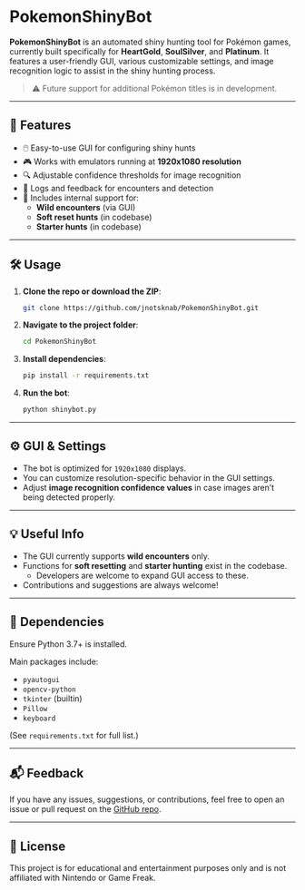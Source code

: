 # PokemonShinyBot

**PokemonShinyBot** is an automated shiny hunting tool for Pokémon games, currently built specifically for **HeartGold**, **SoulSilver**, and **Platinum**. It features a user-friendly GUI, various customizable settings, and image recognition logic to assist in the shiny hunting process.

> ⚠️ Future support for additional Pokémon titles is in development.

---

## 🚀 Features

- 🖱️ Easy-to-use GUI for configuring shiny hunts
- 🎮 Works with emulators running at **1920x1080 resolution**
- 🔍 Adjustable confidence thresholds for image recognition
- 📜 Logs and feedback for encounters and detection
- 🧪 Includes internal support for:
  - **Wild encounters** (via GUI)
  - **Soft reset hunts** (in codebase)
  - **Starter hunts** (in codebase)

---

## 🛠️ Usage

1. **Clone the repo or download the ZIP**:
   ```bash
   git clone https://github.com/jnotsknab/PokemonShinyBot.git
   ```

2. **Navigate to the project folder**:
   ```bash
   cd PokemonShinyBot
   ```

3. **Install dependencies**:
   ```bash
   pip install -r requirements.txt
   ```

4. **Run the bot**:
   ```bash
   python shinybot.py
   ```

---

## ⚙️ GUI & Settings

- The bot is optimized for `1920x1080` displays.
- You can customize resolution-specific behavior in the GUI settings.
- Adjust **image recognition confidence values** in case images aren’t being detected properly.

---

## 💡 Useful Info

- The GUI currently supports **wild encounters** only.
- Functions for **soft resetting** and **starter hunting** exist in the codebase.
  - Developers are welcome to expand GUI access to these.
- Contributions and suggestions are always welcome!

---

## 🧪 Dependencies

Ensure Python 3.7+ is installed.

Main packages include:
- `pyautogui`
- `opencv-python`
- `tkinter` (builtin)
- `Pillow`
- `keyboard`

(See `requirements.txt` for full list.)

---

## 📬 Feedback

If you have any issues, suggestions, or contributions, feel free to open an issue or pull request on the [GitHub repo](https://github.com/jnotsknab/PokemonShinyBot).

---

## 📜 License

This project is for educational and entertainment purposes only and is not affiliated with Nintendo or Game Freak.